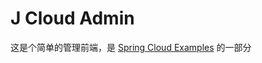 # J Cloud Admin

这是个简单的管理前端，是 [Spring Cloud Examples](https://github.com/jiangtj/spring-cloud-examples) 的一部分
